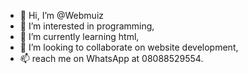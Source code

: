 - 👋 Hi, I’m @Webmuiz
- 👀 I’m interested in programming,
- 🌱 I’m currently learning html,
- 💞️ I’m looking to collaborate on website development,
- 📫 reach me on WhatsApp at 08088529554.

<!---
Webmuiz/Webmuiz is a ✨ special ✨ repository because its `README.md` (this file) appears on your GitHub profile.
You can click the Preview link to take a look at your changes.
--->
